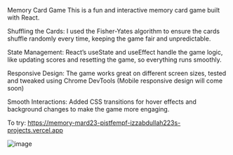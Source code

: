 Memory Card Game
This is a fun and interactive memory card game built with React.

Shuffling the Cards: I used the Fisher-Yates algorithm to ensure the cards shuffle randomly every time, keeping the game fair and unpredictable.

State Management: React’s useState and useEffect handle the game logic, like updating scores and resetting the game, so everything runs smoothly.

Responsive Design: The game works great on different screen sizes, tested and tweaked using Chrome DevTools (Mobile responsive design will come soon)

Smooth Interactions: Added CSS transitions for hover effects and background changes to make the game more engaging.

To try: https://memory-mard23-pistfempf-izzabdullah223s-projects.vercel.app


![image](https://github.com/user-attachments/assets/021f2f0b-6aff-4d06-a3a8-63b26c9ece83)
